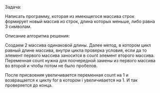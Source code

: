 Задача:

Написать программу, которая из имеющегося массива строк формирует новый массив из строк, длина которых меньше, либо равна 3 символам.

Описание алгоритма решения:

Создаем 2 массива одинаковой длины. Далее метод, в котором цикл равный длине массива, внутри цикла проверка условия, если да то элемент первого массива заносится в count элемент второго массива. Переменная count нужна для поочередной замены из первого массива во второй и чтобы потом не было пробелов.

После присвоения увеличивается переменная count на 1 и возвращается к циклу for в котором i увеличивается на 1. И так проверяется до конца.